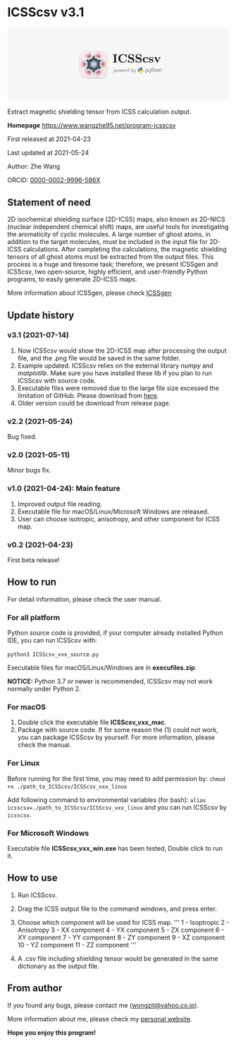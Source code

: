 # ICSScsv v3.1
![ICSScsv_icon](ICSScsv_icon.png)

Extract magnetic shielding tensor from ICSS calculation output.

**Homepage** https://www.wangzhe95.net/program-icsscsv

First released at 2021-04-23

Last updated at 2021-05-24

Author: Zhe Wang

ORCiD: [0000-0002-9996-586X](https://orcid.org/0000-0002-9996-586X)

## Statement of need
2D isochemical shielding surface (2D-ICSS) maps, also known as 2D-NICS (nuclear independent
chemical shift) maps, are useful tools for investigating the aromaticity of cyclic molecules.
A large number of ghost atoms, in addition to the target molecules, must be included in the
input file for 2D-ICSS calculations. After completing the calculations, the magnetic shielding
tensors of all ghost atoms must be extracted from the output files. This process is a huge and
tiresome task; therefore, we present ICSSgen and ICSScsv, two open-source, highly efficient,
and user-friendly Python programs, to easily generate 2D-ICSS maps.

More information about ICSSgen, please check [ICSSgen](https://github.com/wongzit/ICSSgen)

## Update history
### v3.1 (2021-07-14)
1. Now ICSScsv would show the 2D-ICSS map after processing the output file, and the .png file would be saved in the same folder.
2. Example updated. ICSScsv relies on the external library *numpy* and *matplotlib*. Make sure you have installed these lib if you plan to run ICSScsv with source code.
4. Executable files were removed due to the large file size excessed the limitation of GitHub. Please download from [here](https://www.wangzhe95.net/program-icsscsv).
5. Older version could be download from release page.

### v2.2 (2021-05-24)
Bug fixed.

### v2.0 (2021-05-11)
Minor bugs fix.

### v1.0 (2021-04-24): Main feature
1. Improved output file reading.
2. Executable file for macOS/Linux/Microsoft Windows are released.
3. User can choose isotropic, anisotropy, and other component for ICSS map.

### v0.2 (2021-04-23)
First beta release!

## How to run
For detail information, please check the user manual.

### For all platform
Python source code is provided, if your computer already installed Python IDE, you can run ICSScsv with:

`python3 ICSScsv_vxx_source.py`

Executable files for macOS/Linux/Windows are in **execufiles.zip**.

**NOTICE:** Python 3.7 or newer is recommended, ICSScsv may not work normally under Python 2.

### For macOS
1. Double click the executable file **ICSScsv_vxx_mac**.
2. Package with source code. If for some reason the (1) could not work, you can package 
ICSScsv by yourself. For more information, please check the manual.

### For Linux
Before running for the first time, you may need to add permission by:
`chmod +x ./path_to_ICSScsv/ICSScsv_vxx_linux`

Add following command to environmental variables (for bash):
`alias icsscsv=./path_to_ICSScsv/ICSScsv_vxx_linux`
and you can run ICSScsv by `icsscsv`.

### For Microsoft Windows
Executable file **ICSScsv_vxx_win.exe** has been tested, Double click to run it.

## How to use
1. Run ICSScsv.
2. Drag the ICSS output file to the command windows, and press enter.
3. Choose which component will be used for ICSS map.
'''
      1 - Isoptropic       2 - Anisotropy
      3 - XX component     4 - YX component     5 - ZX component
      6 - XY component     7 - YY component     8 - ZY component
      9 - XZ component    10 - YZ component    11 - ZZ component
'''

4. A .csv file including shielding tensor would be generated in the same dictionary as the output file.

## From author
If you found any bugs, please contact me (wongzit@yahoo.co.jp).

More information about me, please check my [personal website](https://www.wangzhe95.net).

 **Hope you enjoy this program!**
